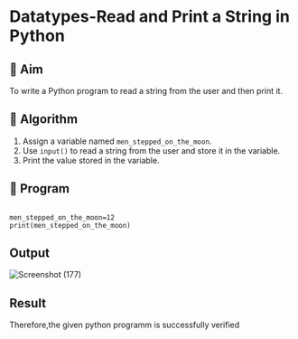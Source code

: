 # Datatypes-Read and Print a String in Python

## 🎯 Aim
To write a Python program to read a string from the user and then print it.

## 🧠 Algorithm
1. Assign a variable named `men_stepped_on_the_moon`.
2. Use `input()` to read a string from the user and store it in the variable.
3. Print the value stored in the variable.

## 🧾 Program
~~~

men_stepped_on_the_moon=12
print(men_stepped_on_the_moon)

~~~
## Output
![Screenshot (177)](https://github.com/user-attachments/assets/00617f7c-884c-42a9-90ec-9edf7b88edb2)

## Result
Therefore,the given python programm is successfully verified
